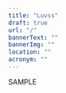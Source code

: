 ```yaml
---
title: "Luvss"
draft: true
url: "/"
bannerText: ""
bannerImg: ""
location: ""
acronym: ""
---
```


SAMPLE